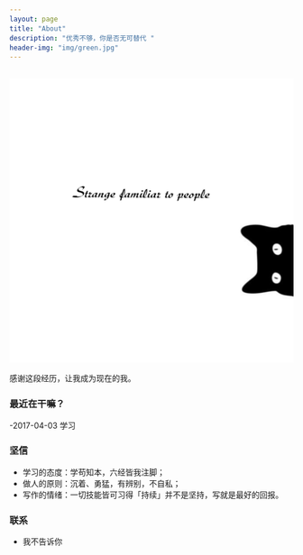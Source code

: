 ```yaml
---
layout: page
title: "About"
description: "优秀不够，你是否无可替代 "
header-img: "img/green.jpg"
---
```



<center>
    <img src=laxsen.jpg>
</center>

感谢这段经历，让我成为现在的我。


### 最近在干嘛？
-2017-04-03 学习

### 坚信


* 学习的态度：学苟知本，六经皆我注脚；
* 做人的原则：沉着、勇猛，有辨别，不自私；
* 写作的情绪：一切技能皆可习得「持续」并不是坚持，写就是最好的回报。



### 联系
* 我不告诉你
